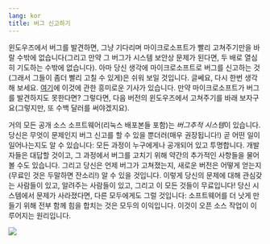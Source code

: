 ```yaml
---
lang: kor
title: 버그 신고하기
---
```


윈도우즈에서 버그를 발견하면, 그냥 기다리며 마이크로소프트가 빨리 고쳐주기만을 바랄 수밖에 없습니다(그리고 만약 그 버그가 시스템 보안상 문제가 된다면, 두 배로 열심히 기도하는 수밖에 없습니다). 아마 당신 생각에 마이크로소프트로 버그를 신고하는 것(그래서 그들이 좀더 빨리 고칠 수 있게)은 쉬워 보일 것입니다. 글쎄요, 다시 한번 생각해 보세요. <a href="http://www.oreillynet.com/mac/blog/2002/06/mission_impossible_submitting.html">여기</a>에 이것에 관한 흥미로운 기사가 있습니다. 만약 마이크로소프트가 버그를 발견하지도 못한다면? 그렇다면, 다음 버전의 윈도우즈에서 고쳐주기를 바래 보자구요(그렇지만, 또 수백 달러를 써야겠지요).

거의 모든 공개 소스 소프트웨어(리눅스 배포본들 포함)는 <i>버그추적 시스템</i>이 있습니다. 당신은 무엇이 문제인지 버그 신고를 할 수 있을 뿐더러(매우 권장됩니다!) 곧 어떤 일이 일어나는지도 알 수 있습니다: 모든 과정이 누구에게나 공개되어 있고 투명합니다. 개발자들은 대답할 것이고, 그 과정에서 버그를 고치기 위해 약간의 추가적인 사항들을 물어볼 수도 있습니다. 그리고 당신은 언제 버그가 고쳐졌는지, 새로운 버전은 어떻게 얻는지(무료인 것은 두말하면 잔소리!) 알 수 있을 것입니다. 이렇게 당신의 문제에 대해 관심갖는 사람들이 있고, 알려주는 사람들이 있고, 그리고 이 모든 것들이 무료입니다! 당신 시스템에서 문제가 사라졌다면, 다른 모두에게도 그럴 것입니다: 소프트웨어를 더 낫게 만들기 위해 전부 함께 힘을 합치는 것은 모두의 이익입니다. 이것이 오픈 소스 작업이 이루어지는 원리입니다.

<img src="Images/report_bugs_thumb.png" />




